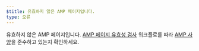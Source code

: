 ```yaml
---
$title: 유효하지 않은 AMP 페이지입니다.
type: 오류
---
```


유효하지 않은 AMP 페이지입니다. [AMP 페이지 유효성 검사](https://amp.dev/documentation/guides-and-tutorials/learn/validation-workflow/validate_amp/) 워크플로를 따라 [AMP 사양](https://amp.dev/documentation/guides-and-tutorials/learn/spec/amphtml/)을 준수하고 있는지 확인하세요.
